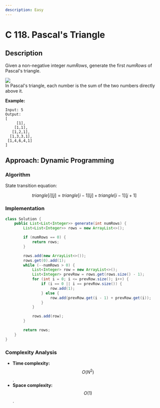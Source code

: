 ```yaml
---
description: Easy
---
```


# C 118. Pascal's Triangle

## Description

Given a non-negative integer _numRows_, generate the first _numRows_ of Pascal's triangle.

![](https://upload.wikimedia.org/wikipedia/commons/0/0d/PascalTriangleAnimated2.gif)  
In Pascal's triangle, each number is the sum of the two numbers directly above it.

**Example:**

```text
Input: 5
Output:
[
     [1],
    [1,1],
   [1,2,1],
  [1,3,3,1],
 [1,4,6,4,1]
]
```

## Approach: Dynamic Programming

### Algorithm

State transition equation:

$$triangle[i][j] = triangle[i - 1][j] + triangle[i - 1][j + 1]$$

### Implementation

```java
class Solution {
    public List<List<Integer>> generate(int numRows) {
        List<List<Integer>> rows = new ArrayList<>();

        if (numRows == 0) {
            return rows;
        }

        rows.add(new ArrayList<>());
        rows.get(0).add(1);
        while (--numRows > 0) {
            List<Integer> row = new ArrayList<>();
            List<Integer> prevRow = rows.get(rows.size() - 1);
            for (int i = 0; i <= prevRow.size(); i++) {
                if (i == 0 || i == prevRow.size()) {
                    row.add(1);
                } else {
                    row.add(prevRow.get(i - 1) + prevRow.get(i));
                }
            }

            rows.add(row);
        }

        return rows;
    }
}
```

### Complexity Analysis

* **Time complexity:** $$O(N^2)$$.
* **Space complexity:** $$O(1)$$.

